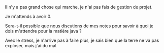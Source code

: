 Il n'y a pas grand chose qui marche, je n'ai pas fais de gestion de projet.

Je m'attends à avoir 0.

Sera-t-il possible que nous discutions de mes notes pour savoir à quoi je dois m'attendre pour la matière java ?

Avec le stress, je n'arrive pas à faire plus, je sais bien que la terre ne va pas exploser, mais j'ai du mal.
